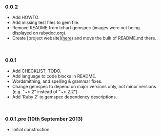 ### 0.0.2
- Add HOWTO.
- Add missing test files to gem file.
- Remove README from tchart.gemspec (images were not being displayed on rubydoc.org).
- Create [project website](<a href="http://milewgit.github.io/tchart/">here</a>) and move the bulk of README.md there.


<br>


### 0.0.1
- Add CHECKLIST, TODO.
- Add language to code blocks in README.
- Wordsmithing, and spelling & grammar fixes.
- Change gemspec to depend on major versions only, not minor versions (e.g. "~> 2" instead of "~> 2.2").
- Add 'Ruby 2' to gemspec dependency descriptions.


<br>


### 0.0.1.pre (10th September 2013)
- Initial construction.
